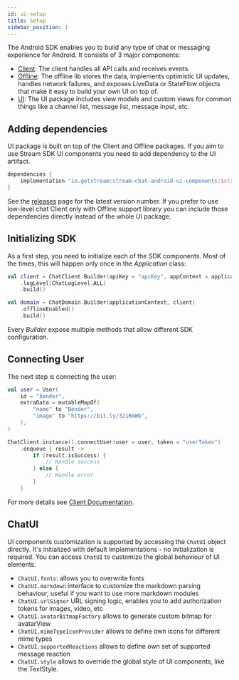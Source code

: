 ```yaml
---
id: ui-setup
title: Setup
sidebar_position: 1
---
```


The Android SDK enables you to build any type of chat or messaging experience for Android. It consists of 3 major components:
* [Client](https://github.com/GetStream/stream-chat-android/tree/main/stream-chat-android-client): The client handles all API calls and receives events.
* [Offline](https://github.com/GetStream/stream-chat-android/tree/main/stream-chat-android-offline): The offline lib stores the data, implements optimistic UI updates, handles network failures, and exposes LiveData or StateFlow objects that make it easy to build your own UI on top of.
* [UI](https://github.com/GetStream/stream-chat-android/tree/main/stream-chat-android-ui-components): The UI package includes view models and custom views for common things like a channel list, message list, message input, etc.

## Adding dependencies
UI package is built on top of the Client and Offline packages. If you aim to use Stream SDK UI components you need to add dependency to the UI artifact.
```kotlin
dependencies {
    implementation "io.getstream:stream-chat-android-ui-components:$stream_version"
}

```
See the [releases](https://github.com/GetStream/stream-chat-android/releases) page for the latest version number.
If you prefer to use low-level chat Client only with Offline support library you can include those dependencies directly instead of the whole UI package.

## Initializing SDK
As a first step, you need to initialize each of the SDK components. Most of the times, this will happen only once in the _Application_ class:
```kotlin
val client = ChatClient.Builder(apiKey = "apiKey", appContext = applicationContext)
    .logLevel(ChatLogLevel.ALL)
    .build()

val domain = ChatDomain.Builder(applicationContext, client)
    .offlineEnabled()
    .build()
```
Every _Builder_ expose multiple methods that allow different SDK configuration.

## Connecting User
The next step is connecting the user:
```kotlin
val user = User(
    id = "bender",
    extraData = mutableMapOf(
        "name" to "Bender",
        "image" to "https://bit.ly/321RmWb",
    ),
)

ChatClient.instance().connectUser(user = user, token = "userToken")
    .enqueue { result ->
        if (result.isSuccess) {
            // Handle success
        } else {
            // Handle error
        }
    }
```
For more details see [Client Documentation](../client/setup/client-connecting-user).

## ChatUI
UI components customization is supported by accessing the `ChatUI` object directly. It's initialized with default implementations - no initialization is required.
You can access `ChatUI` to customize the global behaviour of UI elements.
 * `ChatUI.fonts`: allows you to overwrite fonts
 * `ChatUI.markdown` interface to customize the markdown parsing behaviour, useful if you want to use more markdown modules
 * `ChatUI.urlSigner` URL signing logic, enables you to add authorization tokens for images, video, etc
 * `ChatUI.avatarBitmapFactory` allows to generate custom bitmap for avatarView
 * `ChatUI.mimeTypeIconProvider` allows to define own icons for different mime types
 * `ChatUI.supportedReactions` allows to define own set of supported message reaction
 * `ChatUI.style` allows to override the global style of UI components, like the TextStyle.
